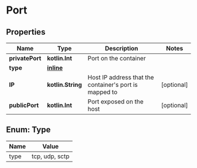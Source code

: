 
# Port

## Properties
Name | Type | Description | Notes
------------ | ------------- | ------------- | -------------
**privatePort** | **kotlin.Int** | Port on the container |
**type** | [**inline**](#TypeEnum) |  |
**IP** | **kotlin.String** | Host IP address that the container&#39;s port is mapped to |  [optional]
**publicPort** | **kotlin.Int** | Port exposed on the host |  [optional]


<a name="TypeEnum"></a>
## Enum: Type
Name | Value
---- | -----
type | tcp, udp, sctp




